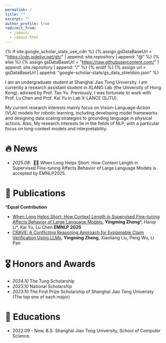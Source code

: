 ```yaml
---
permalink: /
title: ""
excerpt: ""
author_profile: true
redirect_from: 
  - /about/
  - /about.html
---
```


{% if site.google_scholar_stats_use_cdn %}
{% assign gsDataBaseUrl = "https://cdn.jsdelivr.net/gh/" | append: site.repository | append: "@" %}
{% else %}
{% assign gsDataBaseUrl = "https://raw.githubusercontent.com/" | append: site.repository | append: "/" %}
{% endif %}
{% assign url = gsDataBaseUrl | append: "google-scholar-stats/gs_data_shieldsio.json" %}

<span class='anchor' id='about-me'></span>

I am an undergraduate student at Shanghai Jiao Tong University. I am currently a research assistant student in XLANG Lab (the University of Hong Kong), advised by Prof. Tao Yu. Previously, I was fortunate to work with Prof. Lu Chen and Prof. Kai Yu in Lab X-LANCE (SJTU).

My current research interests mainly focus on Vision-Language-Action (VLA) models for robotic learning, including developing model frameworks and designing data scaling strategies to grounding language in physical actions. Also, My research interests lie in the fields of NLP, with a particular focus on long-context models and interpretability.


# 🔥 News
- *2025.08*: &nbsp;🎉🎉 When Long Helps Short: How Context Length in Supervised Fine-tuning Affects Behavior of Large Language Models is accepted by EMNLP2025.

# 📝 Publications 

***Equal Contribution**

- [When Long Helps Short: How Context Length in Supervised Fine-tuning Affects Behavior of Large Language Models](https://openreview.net/pdf?id=oizASIbuB5), **Yingming Zheng***, Hanqi Li*, Kai Yu, Lu Chen **EMNLP 2025**
- [CRAVE: A Conflicting Reasoning Approach for Explainable Claim Verification Using LLMs](https://arxiv.org/pdf/2504.14905), **Yingming Zheng**, Xiaoliang Liu, Peng Wu, Li Pan


# 🎖 Honors and Awards
- *2024.10* The Tung Scholarship
- *2023.10* National Scholarship
- *2023.10* The First Prize Scholarship of Shanghai Jiao Tong Univeristy (The top one of each major)

# 📖 Educations
- 2022.09 - Now, B.S. Shanghai Jiao Tong University, School of Computer Science.
